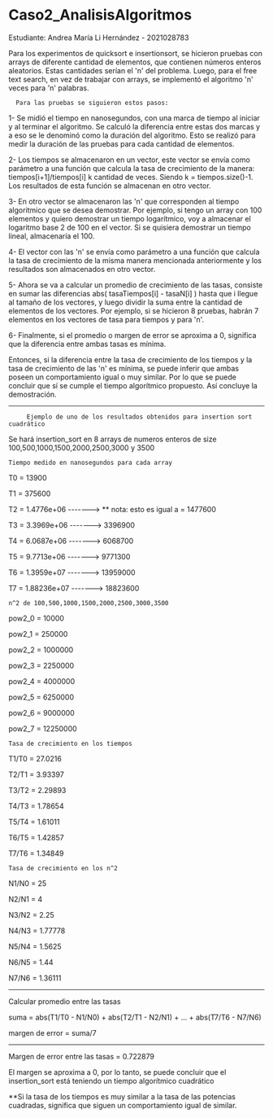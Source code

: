 # Caso2_AnalisisAlgoritmos
Estudiante: Andrea María Li Hernández - 2021028783

Para los experimentos de quicksort e insertionsort, se hicieron pruebas con arrays de diferente cantidad de elementos, que contienen números enteros aleatorios. Estas cantidades serían el 'n' del problema.
Luego, para el free text search, en vez de trabajar con arrays, se implementó el algoritmo 'n' veces para 'n' palabras.

      Para las pruebas se siguieron estos pasos:

1- Se midió el tiempo en nanosegundos, con una marca de tiempo al iniciar y al terminar el algoritmo. Se calculó la diferencia entre estas dos marcas y a eso se le denominó como la duración del algoritmo. Esto se realizó para medir la duración de las pruebas para cada cantidad de elementos.

2- Los tiempos se almacenaron en un vector, este vector se envía como parámetro a una función que calcula la tasa de crecimiento de la manera: tiempos[i+1]/tiempos[i] k cantidad de veces. Siendo k = tiempos.size()-1. Los resultados de esta función se almacenan en otro vector.

3- En otro vector se almacenaron las 'n' que corresponden al tiempo algoritmico que se desea demostrar. Por ejemplo, si tengo un array con 100 elementos y quiero demostrar un tiempo logarítmico, voy a almacenar el logaritmo base 2 de 100 en el vector. Si se quisiera demostrar un tiempo lineal, almacenaría el 100.

4- El vector con las 'n' se envía como parámetro a una función que calcula la tasa de crecimiento de la misma manera mencionada anteriormente y los resultados son almacenados en otro vector.

5- Ahora se va a calcular un promedio de crecimiento de las tasas, consiste en sumar las diferencias abs( tasaTiempos[i] - tasaN[i] ) hasta que i llegue al tamaño de los vectores, y luego dividir la suma entre la cantidad de elementos de los vectores. Por ejemplo, si se hicieron 8 pruebas, habrán 7 elementos en los vectores de tasa para tiempos y para 'n'. 

6- Finalmente, si el promedio o margen de error se aproxima a 0, significa que la diferencia entre ambas tasas es mínima. 

Entonces, si la diferencia entre la tasa de crecimiento de los tiempos y la tasa de crecimiento de las 'n' es mínima, se puede inferir que ambas poseen un comportamiento igual o muy similar. Por lo que se puede concluir que sí se cumple el tiempo algorítmico propuesto. Así concluye la demostración. 

***************************************************************
         Ejemplo de uno de los resultados obtenidos para insertion sort cuadrático

Se hará insertion_sort en 8 arrays de numeros enteros de size 100,500,1000,1500,2000,2500,3000 y 3500

    Tiempo medido en nanosegundos para cada array

T0 = 13900

T1 = 375600

T2 = 1.4776e+06   ------->      ** nota: esto es igual a = 1477600

T3 = 3.3969e+06   ------->    3396900

T4 = 6.0687e+06   ------->    6068700

T5 = 9.7713e+06   ------->    9771300

T6 = 1.3959e+07   ------->    13959000

T7 = 1.88236e+07  ------->    18823600

    n^2 de 100,500,1000,1500,2000,2500,3000,3500

pow2_0 = 10000

pow2_1 = 250000

pow2_2 = 1000000

pow2_3 = 2250000

pow2_4 = 4000000

pow2_5 = 6250000

pow2_6 = 9000000

pow2_7 = 12250000

    Tasa de crecimiento en los tiempos

T1/T0 = 27.0216

T2/T1 = 3.93397

T3/T2 = 2.29893

T4/T3 = 1.78654

T5/T4 = 1.61011

T6/T5 = 1.42857

T7/T6 = 1.34849

    Tasa de crecimiento en los n^2

N1/N0 = 25

N2/N1 = 4

N3/N2 = 2.25

N4/N3 = 1.77778

N5/N4 = 1.5625

N6/N5 = 1.44

N7/N6 = 1.36111

*******************************************************
Calcular promedio entre las tasas

suma = abs(T1/T0 - N1/N0) + abs(T2/T1 - N2/N1) + ... + abs(T7/T6 - N7/N6)

margen de error = suma/7

*******************************************************

Margen de error entre las tasas = 0.722879

El margen se aproxima a 0, por lo tanto, se puede concluir que el insertion_sort está teniendo un tiempo algorítmico cuadrático

**Si la tasa de los tiempos es muy similar a la tasa de las potencias cuadradas, significa que siguen un comportamiento igual de similar.
